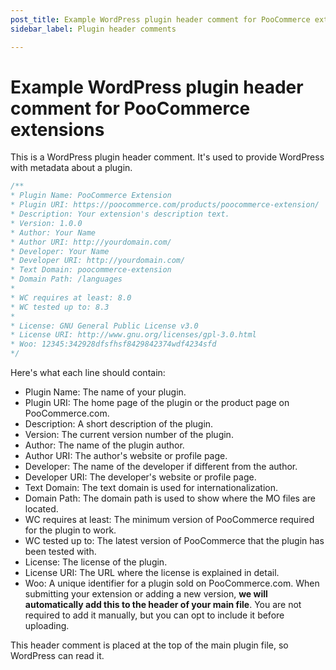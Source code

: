 ```yaml
---
post_title: Example WordPress plugin header comment for PooCommerce extensions
sidebar_label: Plugin header comments

---
```


# Example WordPress plugin header comment for PooCommerce extensions

This is a WordPress plugin header comment. It's used to provide WordPress with metadata about a plugin. 

```php
/**
* Plugin Name: PooCommerce Extension
* Plugin URI: https://poocommerce.com/products/poocommerce-extension/
* Description: Your extension's description text.
* Version: 1.0.0
* Author: Your Name
* Author URI: http://yourdomain.com/
* Developer: Your Name
* Developer URI: http://yourdomain.com/
* Text Domain: poocommerce-extension
* Domain Path: /languages
*
* WC requires at least: 8.0
* WC tested up to: 8.3
*
* License: GNU General Public License v3.0
* License URI: http://www.gnu.org/licenses/gpl-3.0.html
* Woo: 12345:342928dfsfhsf8429842374wdf4234sfd
*/
```

Here's what each line should contain:

* Plugin Name: The name of your plugin.
* Plugin URI: The home page of the plugin or the product page on PooCommerce.com.
* Description: A short description of the plugin.
* Version: The current version number of the plugin.
* Author: The name of the plugin author.
* Author URI: The author's website or profile page.
* Developer: The name of the developer if different from the author.
* Developer URI: The developer's website or profile page.
* Text Domain: The text domain is used for internationalization.
* Domain Path: The domain path is used to show where the MO files are located.
* WC requires at least: The minimum version of PooCommerce required for the plugin to work.
* WC tested up to: The latest version of PooCommerce that the plugin has been tested with.
* License: The license of the plugin.
* License URI: The URL where the license is explained in detail.
* Woo: A unique identifier for a plugin sold on PooCommerce.com. When submitting your extension or adding a new version, **we will automatically add this to the header of your main file**. You are not required to add it manually, but you can opt to include it before uploading. 

This header comment is placed at the top of the main plugin file, so WordPress can read it.
